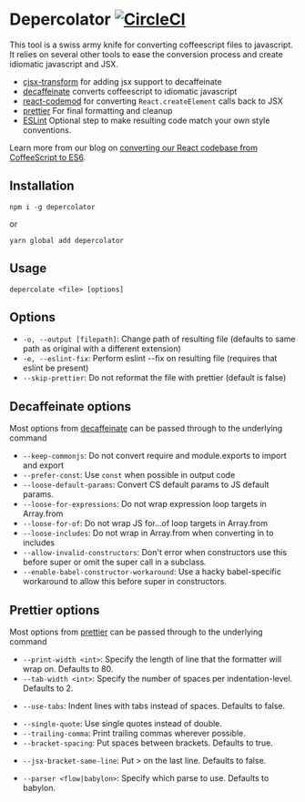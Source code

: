 # Depercolator [![CircleCI](https://circleci.com/gh/bugsnag/depercolator.svg?style=svg)](https://circleci.com/gh/bugsnag/depercolator)

This tool is a swiss army knife for converting coffeescript files to
javascript. It relies on several other tools to ease the conversion process and create idiomatic javascript and JSX.

* [cjsx-transform](https://github.com/jsdf/coffee-react-transform) for adding jsx support to decaffeinate
* [decaffeinate](https://github.com/decaffeinate/decaffeinate) converts coffeescript to idiomatic javascript
* [react-codemod](https://github.com/reactjs/react-codemod) for converting `React.createElement` calls back to JSX
* [prettier](https://github.com/jlongster/prettier) For final formatting and cleanup
* [ESLint](http://eslint.org) Optional step to make resulting code match your own style conventions.

Learn more from our blog on [converting our React codebase from CoffeeScript to ES6](https://blog.bugsnag.com/converting-a-large-react-codebase-from-coffeescript-to-es6/).

## Installation

```text
npm i -g depercolator
```

or

```text
yarn global add depercolator
```

## Usage

```text
depercolate <file> [options]
```

## Options

* `-o, --output [filepath]`: Change path of resulting file (defaults to same
  path as original with a different extension)
* `-e, --eslint-fix`: Perform eslint --fix on resulting file (requires that eslint be present)
* `--skip-prettier`: Do not reformat the file with prettier (default is false)

## Decaffeinate options

Most options from [decaffeinate](https://github.com/decaffeinate/decaffeinate#options) can be passed through to the underlying
command

* `--keep-commonjs`: Do not convert require and module.exports to import and export
* `--prefer-const`: Use `const` when possible in output code
* `--loose-default-params`: Convert CS default params to JS default params.
* `--loose-for-expressions`: Do not wrap expression loop targets in Array.from
* `--loose-for-of`: Do not wrap JS for...of loop targets in Array.from
* `--loose-includes`: Do not wrap in Array.from when converting in to includes
* `--allow-invalid-constructors`: Don't error when constructors use this before super or omit the super call in a subclass.
* `--enable-babel-constructor-workaround`: Use a hacky babel-specific workaround to allow this before super in constructors.

## Prettier options

Most options from [prettier](https://github.com/jlongster/prettier#api) can be passed through to
the underlying command


* `--print-width <int>`: Specify the length of line that the formatter will wrap on. Defaults to 80.
* `--tab-width <int>`: Specify the number of spaces per indentation-level. Defaults to 2.
+ `--use-tabs`: Indent lines with tabs instead of spaces. Defaults to false.
* `--single-quote`: Use single quotes instead of double.
* `--trailing-comma`: Print trailing commas wherever possible.
* `--bracket-spacing`: Put spaces between brackets. Defaults to true.
+ `--jsx-bracket-same-line`: Put > on the last line. Defaults to false.
* `--parser <flow|babylon>`: Specify which parse to use. Defaults to babylon.
